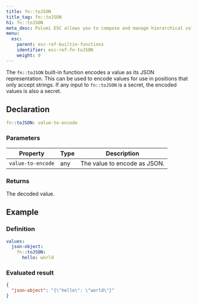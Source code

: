 ```yaml
---
title: fn::toJSON
title_tag: fn::toJSON
h1: fn::toJSON
meta_desc: Pulumi ESC allows you to compose and manage hierarchical collections of configuration and secrets and consume them in various ways.
menu:
  esc:
    parent: esc-ref-builtin-functions
    identifier: esc-ref-fn-toJSON
    weight: 9
---
```


The `fn::toJSON` built-in function encodes a value as its JSON representation. This can be used to encode values for use in positions that only accept strings. If any input to `fn::toJSON` is a secret, the encoded values is also a secret.

## Declaration

```yaml
fn::toJSON: value-to-encode
```

### Parameters

| Property          | Type   | Description                                                       |
|-------------------|--------|-------------------------------------------------------------------|
| `value-to-encode` | any    | The value to encode as JSON.

### Returns

The decoded value.

## Example

### Definition

```yaml
values:
  json-object:
    fn::toJSON:
      hello: world
```

### Evaluated result

```json
{
  "json-object": "{\"hello\": \"world\"}"
}
```

